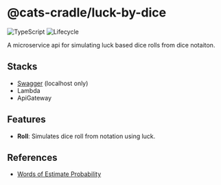 # @cats-cradle/luck-by-dice

![TypeScript](https://shields.io/badge/TypeScript-3178C6?logo=TypeScript&logoColor=FFF&style=flat-square)
![Lifecycle](https://img.shields.io/badge/lifecycle-stable-brightgreen)

A microservice api for simulating luck based dice rolls from dice notaiton.

## Stacks

- [Swagger](http://localhost:3000/api/) (localhost only)
- Lambda
- ApiGateway

## Features

- **Roll**: Simulates dice roll from notation using luck.

## References

- [Words of Estimate Probability](https://en.wikipedia.org/wiki/Words_of_estimative_probability)
